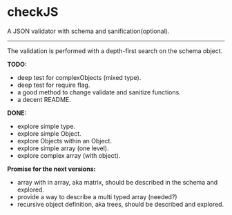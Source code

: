 # checkJS
A JSON validator with schema and sanification(optional).
_______________________________________________________________________________


The validation is performed with a depth-first search on the schema object.

**TODO:**
 - deep test for complexObjects (mixed type).
 - deep test for require flag.
 - a good method to change validate and sanitize functions.
 - a decent README.

**DONE:**
 - explore simple type.
 - explore simple Object.
 - explore Objects within an Object.
 - explore simple array (one level).
 - explore complex array (with object).

**Promise for the next versions:**
 - array with in array, aka matrix, should be described in the schema and
   explored.
 - provide a way to describe a multi typed array (needed?)
 - recursive object definition, aka trees, should be described and explored.
